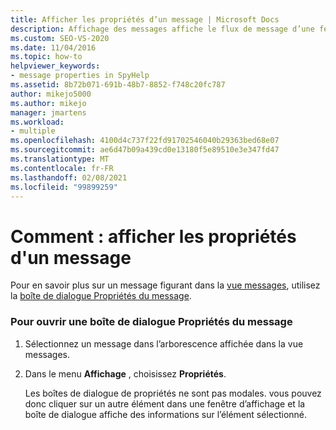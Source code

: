 ```yaml
---
title: Afficher les propriétés d’un message | Microsoft Docs
description: Affichage des messages affiche le flux de message d’une fenêtre, d’un processus ou d’un thread. Découvrez comment afficher les propriétés d’un message qui s’affiche dans la vue messages.
ms.custom: SEO-VS-2020
ms.date: 11/04/2016
ms.topic: how-to
helpviewer_keywords:
- message properties in SpyHelp
ms.assetid: 8b72b071-691b-48b7-8852-f748c20fc787
author: mikejo5000
ms.author: mikejo
manager: jmartens
ms.workload:
- multiple
ms.openlocfilehash: 4100d4c737f22fd91702546040b29363bed68e07
ms.sourcegitcommit: ae6d47b09a439cd0e13180f5e89510e3e347fd47
ms.translationtype: MT
ms.contentlocale: fr-FR
ms.lasthandoff: 02/08/2021
ms.locfileid: "99899259"
---
```

# <a name="how-to-display-message-properties"></a>Comment : afficher les propriétés d'un message
Pour en savoir plus sur un message figurant dans la [vue messages](../debugger/messages-view.md), utilisez la [boîte de dialogue Propriétés du message](../debugger/message-properties-dialog-box.md).

### <a name="to-open-a-message-properties-dialog-box"></a>Pour ouvrir une boîte de dialogue Propriétés du message

1. Sélectionnez un message dans l’arborescence affichée dans la vue messages.

2. Dans le menu **Affichage** , choisissez **Propriétés**.

   Les boîtes de dialogue de propriétés ne sont pas modales. vous pouvez donc cliquer sur un autre élément dans une fenêtre d’affichage et la boîte de dialogue affiche des informations sur l’élément sélectionné.
